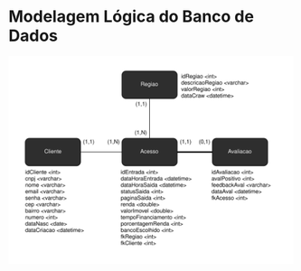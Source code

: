 # Modelagem Lógica do Banco de Dados

<p align="center">
  <img width="800" src="./modelagem-bd.png">
</p>

